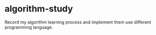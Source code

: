 # algorithm-study
Record my algorithm learning process and implement them use different programming language.

